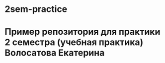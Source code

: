 # 2sem-practice
# Пример репозитория для практики 2 семестра (учебная практика) Волосатова Екатерина
